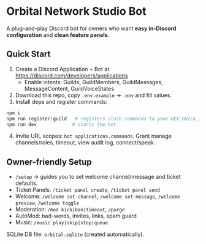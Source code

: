 # Orbital Network Studio Bot

A plug-and-play Discord bot for owners who want **easy in-Discord configuration** and **clean feature panels**.

## Quick Start
1. Create a Discord Application + Bot at https://discord.com/developers/applications
   - Enable intents: Guilds, GuildMembers, GuildMessages, MessageContent, GuildVoiceStates
2. Download this repo, copy `.env.example` → `.env` and fill values.
3. Install deps and register commands:
```bash
npm i
npm run register:guild   # registers slash commands to your DEV_GUILD_ID for fast testing
npm run dev             # starts the bot
```
4. Invite URL scopes: `bot applications.commands`. Grant manage channels/roles, timeout, view audit log, connect/speak.

## Owner-friendly Setup
- `/setup` → guides you to set welcome channel/message and ticket defaults.
- Ticket Panels: `/ticket panel create`, `/ticket panel send`
- Welcome: `/welcome set-channel`, `/welcome set-message`, `/welcome preview`, `/welcome toggle`
- Moderation: `/mod kick|ban|timeout`, `/purge`
- AutoMod: bad-words, invites, links, spam guard
- Music: `/music play|skip|stop|queue`

SQLite DB file: `orbital.sqlite` (created automatically).
